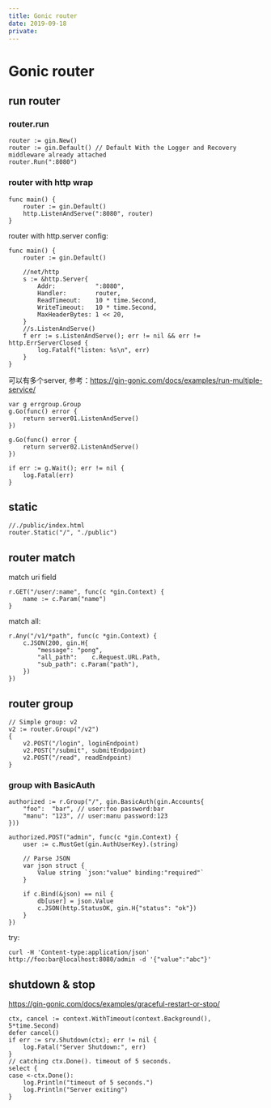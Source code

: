 ```yaml
---
title: Gonic router
date: 2019-09-18
private:
---
```

# Gonic router

## run router
### router.run
	router := gin.New() 
	router := gin.Default() // Default With the Logger and Recovery middleware already attached
	router.Run(":8080")

### router with http wrap
    func main() {
        router := gin.Default()
        http.ListenAndServe(":8080", router)
    }

router with http.server config: 

    func main() {
        router := gin.Default()

        //net/http
        s := &http.Server{
            Addr:           ":8080",
            Handler:        router,
            ReadTimeout:    10 * time.Second,
            WriteTimeout:   10 * time.Second,
            MaxHeaderBytes: 1 << 20,
        }
        //s.ListenAndServe()
        f err := s.ListenAndServe(); err != nil && err != http.ErrServerClosed {
			log.Fatalf("listen: %s\n", err)
		}
    }

可以有多个server, 参考：https://gin-gonic.com/docs/examples/run-multiple-service/

	var g errgroup.Group
    g.Go(func() error {
		return server01.ListenAndServe()
	})

	g.Go(func() error {
		return server02.ListenAndServe()
	})

	if err := g.Wait(); err != nil {
		log.Fatal(err)
	}

## static
    //./public/index.html
	router.Static("/", "./public")

## router match
match uri field

	r.GET("/user/:name", func(c *gin.Context) {
        name := c.Param("name")
    }

match all:

    r.Any("/v1/*path", func(c *gin.Context) {
		c.JSON(200, gin.H{
			"message": "pong",
            "all_path":    c.Request.URL.Path,
            "sub_path": c.Param("path"),
		})
	})

## router group
	// Simple group: v2
	v2 := router.Group("/v2")
	{
		v2.POST("/login", loginEndpoint)
		v2.POST("/submit", submitEndpoint)
		v2.POST("/read", readEndpoint)
	}

### group with BasicAuth

	authorized := r.Group("/", gin.BasicAuth(gin.Accounts{
		"foo":  "bar", // user:foo password:bar
		"manu": "123", // user:manu password:123
	}))

	authorized.POST("admin", func(c *gin.Context) {
		user := c.MustGet(gin.AuthUserKey).(string)

		// Parse JSON
		var json struct {
			Value string `json:"value" binding:"required"`
		}

		if c.Bind(&json) == nil {
			db[user] = json.Value
			c.JSON(http.StatusOK, gin.H{"status": "ok"})
		}
	})

try:

    curl -H 'Content-type:application/json' http://foo:bar@localhost:8080/admin -d '{"value":"abc"}'

## shutdown & stop
https://gin-gonic.com/docs/examples/graceful-restart-or-stop/

	ctx, cancel := context.WithTimeout(context.Background(), 5*time.Second)
	defer cancel()
	if err := srv.Shutdown(ctx); err != nil {
		log.Fatal("Server Shutdown:", err)
	}
	// catching ctx.Done(). timeout of 5 seconds.
	select {
	case <-ctx.Done():
		log.Println("timeout of 5 seconds.")
        log.Println("Server exiting")
	}
